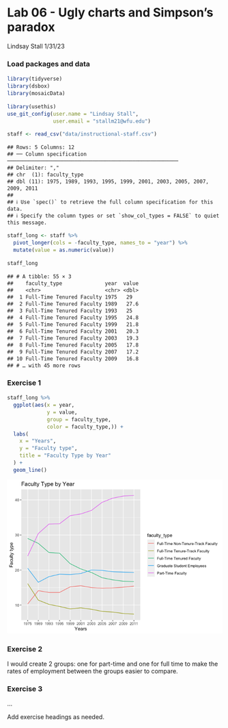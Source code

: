 Lab 06 - Ugly charts and Simpson’s paradox
================
Lindsay Stall
1/31/23

### Load packages and data

``` r
library(tidyverse) 
library(dsbox)
library(mosaicData) 
```

``` r
library(usethis)
use_git_config(user.name = "Lindsay Stall", 
               user.email = "stallm21@wfu.edu")
```

``` r
staff <- read_csv("data/instructional-staff.csv")
```

    ## Rows: 5 Columns: 12
    ## ── Column specification ────────────────────────────────────────────────────────
    ## Delimiter: ","
    ## chr  (1): faculty_type
    ## dbl (11): 1975, 1989, 1993, 1995, 1999, 2001, 2003, 2005, 2007, 2009, 2011
    ## 
    ## ℹ Use `spec()` to retrieve the full column specification for this data.
    ## ℹ Specify the column types or set `show_col_types = FALSE` to quiet this message.

``` r
staff_long <- staff %>%
  pivot_longer(cols = -faculty_type, names_to = "year") %>%
  mutate(value = as.numeric(value))
```

``` r
staff_long
```

    ## # A tibble: 55 × 3
    ##    faculty_type              year  value
    ##    <chr>                     <chr> <dbl>
    ##  1 Full-Time Tenured Faculty 1975   29  
    ##  2 Full-Time Tenured Faculty 1989   27.6
    ##  3 Full-Time Tenured Faculty 1993   25  
    ##  4 Full-Time Tenured Faculty 1995   24.8
    ##  5 Full-Time Tenured Faculty 1999   21.8
    ##  6 Full-Time Tenured Faculty 2001   20.3
    ##  7 Full-Time Tenured Faculty 2003   19.3
    ##  8 Full-Time Tenured Faculty 2005   17.8
    ##  9 Full-Time Tenured Faculty 2007   17.2
    ## 10 Full-Time Tenured Faculty 2009   16.8
    ## # … with 45 more rows

### Exercise 1

``` r
staff_long %>%
  ggplot(aes(x = year,
             y = value,
             group = faculty_type,
             color = faculty_type,)) +
  labs(
    x = "Years",
    y = "Faculty type",
    title = "Faculty Type by Year"
  ) +
  geom_line()
```

![](lab-06_files/figure-gfm/unnamed-chunk-5-1.png)<!-- -->

### Exercise 2

I would create 2 groups: one for part-time and one for full time to make
the rates of employment between the groups easier to compare.

### Exercise 3

…

Add exercise headings as needed.
